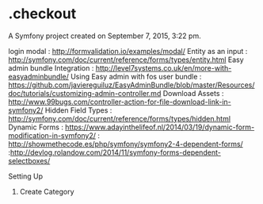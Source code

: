 .checkout
=========

A Symfony project created on September 7, 2015, 3:22 pm.

login modal : http://formvalidation.io/examples/modal/
Entity as an input : http://symfony.com/doc/current/reference/forms/types/entity.html
Easy admin bundle Integration : http://level7systems.co.uk/en/more-with-easyadminbundle/
Using Easy admin with fos user bundle : https://github.com/javiereguiluz/EasyAdminBundle/blob/master/Resources/doc/tutorials/customizing-admin-controller.md
Download Assets : http://www.99bugs.com/controller-action-for-file-download-link-in-symfony2/
Hidden Field Types : http://symfony.com/doc/current/reference/forms/types/hidden.html
Dynamic Forms : https://www.adayinthelifeof.nl/2014/03/19/dynamic-form-modification-in-symfony2/
               : http://showmethecode.es/php/symfony/symfony2-4-dependent-forms/
               :http://devlog.rolandow.com/2014/11/symfony-forms-dependent-selectboxes/



Setting Up

1. Create Category